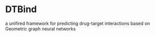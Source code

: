 # DTBind
a unifired framework for predicting drug-target interactions based on Geometric graph neural networks
